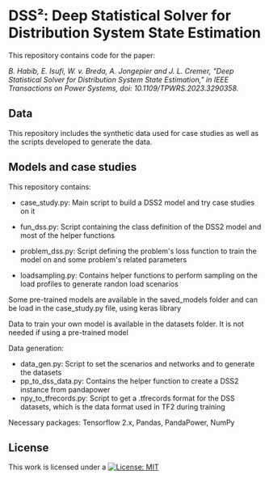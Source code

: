 # DSS²: Deep Statistical Solver for Distribution System State Estimation

This repository contains code for the paper:

*B. Habib, E. Isufi, W. v. Breda, A. Jongepier and J. L. Cremer, "Deep Statistical Solver for Distribution System State Estimation," in IEEE Transactions on Power Systems, doi: 10.1109/TPWRS.2023.3290358.*

## Data
This repository includes the synthetic data used for case studies as well as the scripts developed to generate the data.

## Models and case studies

This repository contains:

- case_study.py: Main script to build a DSS2 model and try case studies on it

- fun_dss.py: Script containing the class definition of the DSS2 model and most of the helper functions

- problem_dss.py: Script defining the problem's loss function to train the model on and some problem's related parameters

- loadsampling.py: Contains helper functions to perform sampling on the load profiles to generate randon load scenarios

Some pre-trained models are available in the saved_models folder and can be load in the case_study.py file, using keras library

Data to train your own model is available in the datasets folder. It is not needed if using a pre-trained model

Data generation:
- data_gen.py: Script to set the scenarios and networks and to generate the datasets
- pp_to_dss_data.py: Contains the helper function to create a DSS2 instance from pandapower 
- npy_to_tfrecords.py: Script to get a .tfrecords format for the DSS datasets, which is the data format used in TF2 during training


Necessary packages: Tensorflow 2.x, Pandas, PandaPower, NumPy

## License
   
This work is licensed under a
[![License: MIT](https://img.shields.io/badge/License-MIT-yellow.svg)](https://opensource.org/licenses/MIT)
